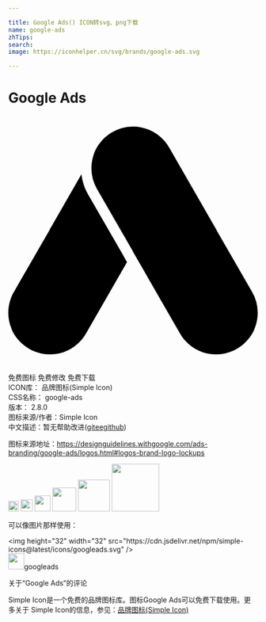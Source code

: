 ```yaml
---

title: Google Ads() ICON转svg、png下载
name: google-ads
zhTips: 
search: 
image: https://iconhelper.cn/svg/brands/google-ads.svg

---
```


# Google Ads  <small style="font-size: 60%;font-weight: 100"></small>

<div id="svg" class="svg-wrap">
<svg role="img" viewBox="0 0 24 24" xmlns="http://www.w3.org/2000/svg"><title>Google Ads icon</title><path d="M11.994 1.046h.022c.899.002 1.73.301 2.398.805l.003.001.001.001a4 4 0 011.116 1.299l4.467 7.769.025.065 3.419 5.927A3.98 3.98 0 0124 18.948c0 .565-.117 1.104-.329 1.592l.006.016a3.93 3.93 0 01-.634.993 3.97 3.97 0 01-1.045.868 3.984 3.984 0 01-1.946.537h-.068a3.984 3.984 0 01-2.398-.805l-.003-.001v-.001h-.001a4 4 0 01-1.116-1.299l-4.467-7.769-.025-.065-3.419-5.927-.005-.009-.011-.019A3.981 3.981 0 018 5.052c0-.424.066-.832.188-1.215v-.001l.008-.025.01-.03c.052-.157.117-.337.117-.337.158-.358.371-.689.626-.984l.063-.072.014-.015.002-.003.001-.001.002-.002.009-.01.006-.007c.27-.296.59-.557.956-.767a3.984 3.984 0 011.946-.537h.046zM4.006 22.954h-.058a3.984 3.984 0 01-1.946-.537 3.97 3.97 0 01-1.045-.868 3.93 3.93 0 01-.634-.993l.006-.016A3.988 3.988 0 010 18.948c0-.743.202-1.439.555-2.035l3.419-5.927.025-.065 3.039-5.286c.076.648.276 1.281.596 1.856l.057.1 3.377 5.854-.003-.01.067.142.291.507-3.889 6.764a4 4 0 01-1.116 1.299h-.001v.001l-.003.001a3.984 3.984 0 01-2.398.805h-.01z"/></svg>
</div>
<detail full-name='google-ads'></detail>

<div class="detail-page">
<p>
<span><span class="badge-success badge">免费图标</span> <span class="badge-success badge">免费修改</span>  <span class="badge-success badge">免费下载</span> </span>
<br/>
<span>
ICON库：
<span class="badge-secondary badge">品牌图标(Simple Icon)</span> 
</span>
<br/>
<span>
CSS名称：
<span class="badge-secondary badge">google-ads</span> 
</span>

<br/>
<span>
版本：
<span class="badge-secondary badge">2.8.0</span> 
</span>
<br/>
<span>图标来源/作者：<span class="badge-light badge">Simple Icon</span></span> 
<br/>
<span class="zh-detail">中文描述：暂无<span class="help-link"><span>帮助改进</span>(<a href="https://gitee.com/liuwave/icon-helper/edit/master/json/brands/google-ads.json" target="_blank" rel="noopener noreferrer">gitee</a><a href="https://github.com/liuwave/icon-helper/edit/master/json/brands/google-ads.json" target="_blank" rel="noopener noreferrer">github</a></span>)</span><br/>
</p>
</div><div class="description description alert alert-light"><p>图标来源地址：<a href="https://designguidelines.withgoogle.com/ads-branding/google-ads/logos.html#logos-brand-logo-lockups" target="_blank" rel="noopener noreferrer">https://designguidelines.withgoogle.com/ads-branding/google-ads/logos.html#logos-brand-logo-lockups</a></p></div>
<div class="alert alert-dark">
<img height="21" width="21" src="https://cdn.jsdelivr.net/npm/simple-icons@latest/icons/googleads.svg" />
<img height="24" width="24" src="https://cdn.jsdelivr.net/npm/simple-icons@latest/icons/googleads.svg" />
<img height="32" width="32" src="https://cdn.jsdelivr.net/npm/simple-icons@latest/icons/googleads.svg" />
<img height="48" width="48" src="https://cdn.jsdelivr.net/npm/simple-icons@latest/icons/googleads.svg" />
<img height="64" width="64" src="https://cdn.jsdelivr.net/npm/simple-icons@latest/icons/googleads.svg" />
<img height="96" width="96" src="https://cdn.jsdelivr.net/npm/simple-icons@latest/icons/googleads.svg" />

</div>
<div>
  <p>可以像图片那样使用：    
  </p>
  <div class="alert alert-primary" style="font-size: 14px">
    &lt;img height="32" width="32" src="https://cdn.jsdelivr.net/npm/simple-icons@latest/icons/googleads.svg" /&gt;
    <copy-btn content='<img height="32" width="32" src="https://cdn.jsdelivr.net/npm/simple-icons@latest/icons/googleads.svg" />'></copy-btn>
  </div>
  <div class="alert alert-secondary">
    <img height="32" width="32" src="https://cdn.jsdelivr.net/npm/simple-icons@latest/icons/googleads.svg" />googleads
    <copy-btn content="googleads" btn-title="复制图标名称"></copy-btn>
  </div>
</div>

<Vssue title="关于“Google Ads”的评论" >关于“Google Ads”的评论</Vssue>


<div><p>Simple Icon是一个免费的品牌图标库。图标Google Ads可以免费下载使用。更多关于  Simple Icon的信息，参见：<a target="_blank" href="https://iconhelper.cn/brands.html">品牌图标(Simple Icon)</a>
</p></div>
